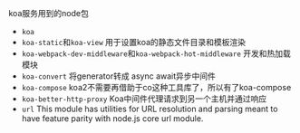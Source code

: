 koa服务用到的node包
* `koa`
* `koa-static`和`koa-view` 用于设置koa的静态文件目录和模板渲染
* `koa-webpack-dev-middleware`和`koa-webpack-hot-middleware` 开发和热加载模块
* `koa-convert` 将generator转成 async await异步中间件
* `koa-compose` koa2不需要再借助于co这种工具库了，所以有了koa-compose
* `koa-better-http-proxy` Koa中间件代理请求到另一个主机并通过响应
* `url` This module has utilities for URL resolution and parsing meant to have feature parity with node.js core url module.
        

